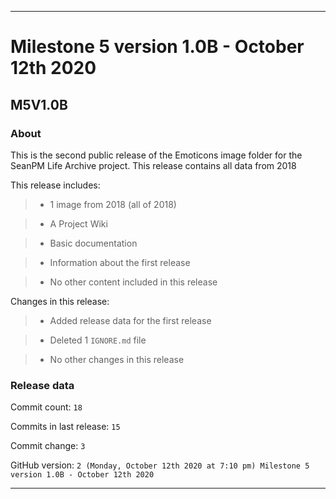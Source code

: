 
***

# Milestone 5 version 1.0B - October 12th 2020

## M5V1.0B

### About

This is the second public release of the Emoticons image folder for the SeanPM Life Archive project. This release contains all data from 2018

This release includes:

> * 1 image from 2018 (all of 2018)

> * A Project Wiki

> * Basic documentation

> * Information about the first release

> * No other content included in this release

Changes in this release:

> * Added release data for the first release

> * Deleted 1 `IGNORE.md` file

> * No other changes in this release

### Release data

Commit count: `18`

Commits in last release: `15`

Commit change: `3`

GitHub version: `2 (Monday, October 12th 2020 at 7:10 pm) Milestone 5 version 1.0B - October 12th 2020`

***

